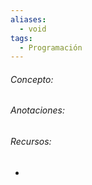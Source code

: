 ```yaml
---
aliases:
  - void
tags:
  - Programación
---
```

###### Concepto:



###### Anotaciones:

> 

######  Recursos:

- []()